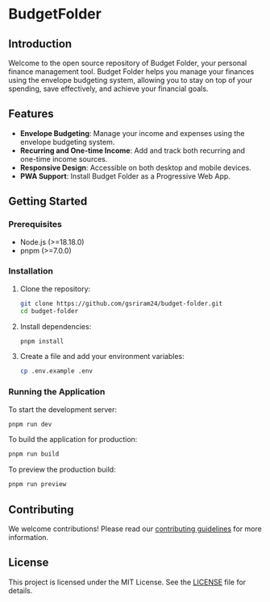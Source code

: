 # BudgetFolder

## Introduction

Welcome to the open source repository of Budget Folder, your personal finance management tool. Budget Folder helps you manage your finances using the envelope budgeting system, allowing you to stay on top of your spending, save effectively, and achieve your financial goals.

## Features

- **Envelope Budgeting**: Manage your income and expenses using the envelope budgeting system.
- **Recurring and One-time Income**: Add and track both recurring and one-time income sources.
- **Responsive Design**: Accessible on both desktop and mobile devices.
- **PWA Support**: Install Budget Folder as a Progressive Web App.

## Getting Started

### Prerequisites

- Node.js (>=18.18.0)
- pnpm (>=7.0.0)

### Installation

1. Clone the repository:

   ```sh
   git clone https://github.com/gsriram24/budget-folder.git
   cd budget-folder
   ```

2. Install dependencies:

   ```sh
   pnpm install
   ```

3. Create a file and add your environment variables:
   ```sh
   cp .env.example .env
   ```

### Running the Application

To start the development server:

```sh
pnpm run dev
```

To build the application for production:

```sh
pnpm run build
```

To preview the production build:

```sh
pnpm run preview
```

## Contributing

We welcome contributions! Please read our [contributing guidelines](CONTRIBUTING.md) for more information.

## License

This project is licensed under the MIT License. See the [LICENSE](LICENSE) file for details.
